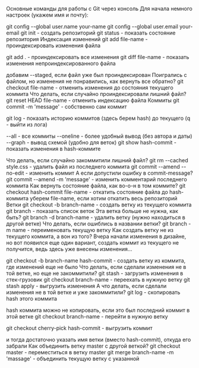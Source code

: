 Основные команды для работы с Git через консоль
Для начала немного настроек (укажем имя и почту):

git config --global user.name your-name
git config --global user.email your-email
git init - создать репозиторий
git status - показать состояние репозитория
Индексация изменений
git add file-name - проиндексировать изменения файла

git add . - проиндексировать все изменения
git diff file-name - показать изменения непроиндексированного файла

добавим --staged, если файл уже был проиндексирован
Поигрались с файлом, но изменения не понравились, как вернуть все обратно?
git checkout file-name - отменить изменения до состояния текущего коммита
Что делать, если случайно проиндексировали лишний файл?
git reset HEAD file-name - отменить индексацию файла
Коммиты
git commit -m 'message' - собственно сам коммит

git log - показать историю коммитов (здесь берем hash) до текущего (q - выйти из лога)

--all - все коммиты
--oneline - более удобный вывод (без автора и даты)
--graph - вывод схемой (удобно для веток)
git show hash-commit - показать изменения в hash-коммите

Что делать, если случайно закоммитили лишний файл?
git rm --cached style.css - удалить файл из последнего коммита
git commit --amend --no-edit - изменить коммит
А если допустили ошибку в commit-message?
git commit --amend -m 'message' - изменить комментарий последнего коммита
Как вернуть состояние файла, как во-о-н в том коммите?
git checkout hash-commit file-name - откатить состояние файла до hash-коммита
уберем file-name, если хотим откатить весь репозиторий
Ветки
git checkout -b branch-name - создать ветку из текущего коммита
git branch - показать список веток
Эта ветка больше не нужна, как быть?
git branch -d branch-name - удалить ветку (нужно находиться в другой ветке)
Что делать, если ошиблись в названии ветки?
git branch -m name - переименовать текущую ветку
Как создать ветку не из текущего коммита, а вон из того?
Вчера начали изменения в дизайне, но вот появился еще один вариант,
создать коммит из текущего не получится, ведь здесь уже внесены изменения...

git checkout -b branch-name hash-commit - создать ветку из коммита, где изменений еще не было
Что делать, если сделали изменения не в той ветке, но еще не закоммитили?
git stash - загрузить изменения в стек-грузовик
git сheckout branch-name - переехать в нужную ветку
git stash apply - выгрузить изменения
А что делать, если сделали изменения не в той ветке и уже закоммитили?
git log - скопировать hash этого коммита

hash коммита можно не копировать, если это был последний коммит в этой ветке
git checkout branch-name - перейти в нужную ветку

git checkout cherry-pick hash-commit - выгрузить коммит

и тогда достаточно указать имя ветки (вместо hash-commit), откуда его забрали
Как объединить ветку master с другой веткой?
git checkout master - переместиться в ветку master
git merge branch-name -m 'massage' - объединить текущую ветку с указанной